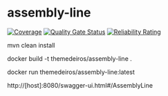 # assembly-line

[![Coverage](https://sonarcloud.io/api/project_badges/measure?project=AlissonMedeiros_assembly-line&metric=coverage)](https://sonarcloud.io/dashboard?id=AlissonMedeiros_assembly-line) 
[![Quality Gate Status](https://sonarcloud.io/api/project_badges/measure?project=AlissonMedeiros_assembly-line&metric=alert_status)](https://sonarcloud.io/dashboard?id=AlissonMedeiros_assembly-line)
[![Reliability Rating](https://sonarcloud.io/api/project_badges/measure?project=AlissonMedeiros_assembly-line&metric=reliability_rating)](https://sonarcloud.io/dashboard?id=AlissonMedeiros_assembly-line)

mvn clean install

docker build -t themedeiros/assembly-line .

docker run themedeiros/assembly-line:latest

http://[host]:8080/swagger-ui.html#/AssemblyLine
